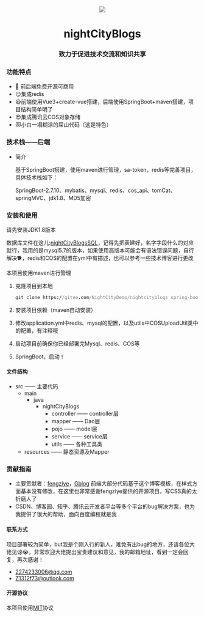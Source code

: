 <div style="filter: grayscale(100%)">
<div align="center">
<img src="https://nightcityblogs-1312951467.cos.ap-shanghai.myqcloud.com/logo.jpg"/ >
<h1>nightCityBlogs</h1>
<h3>致力于促进技术交流和知识共享</h3>
</div>

### 功能特点

- 🥳 前后端免费开源可商用
- 😏集成redis
- 😃前端使用Vue3+create-vue搭建，后端使用SpringBoot+maven搭建，项目结构简单明了
- 😍集成腾讯云COS对象存储
- 😻小白一塌糊涂的屎山代码（这是特色）

### 技术栈——后端

- 简介

  基于SpringBoot搭建，使用maven进行管理，sa-token，redis等完善项目，具体技术栈如下：

  SpringBoot-2.7.10、mybatis、mysql、redis、cos_api、tomCat、springMVC、jdk1.8、MD5加密

### 安装和使用

请先安装JDK1.8版本

数据库文件在这儿:[nightCityBlogsSQL](https://gitee.com/NightCityDemo/nightcityblogs_spring-boot/blob/master/nightCityBlogsSQL.md)，记得先把表建好，名字字段什么的对应就行，我用的是mysql5.7的版本，如果使用高版本可能会有语法错误问题，自行解决🐕，redis和COS的配置在yml中有描述，也可以参考一些技术博客进行更改

本项目使用maven进行管理

1. 克隆项目到本地

   ```cmd
   git clone https://gitee.com/NightCityDemo/nightcityblogs_spring-boot.git
   ```

2. 安装项目依赖（maven自动安装）

3. 修改application.yml中redis、mysql的配置，以及utils中COSUploadUtil类中的配置，有注释哦

4. 启动项目前确保你已经部署完Mysql、redis、COS等

5. SpringBoot，启动！

#### 文件结构

- src  —— 主要代码
  - main
    - java
      - nightCityBlogs
        - controller  ——  controller层
        - mapper  ——  Dao层
        - pojo  ——  model层
        - service  ——  service层
        - utils  ——  各种工具类
  - resources  ——  静态资源及Mapper

### 贡献指南

- 主要贡献者：[fengziye](https://github.com/fengziye)，[Gblog](https://github.com/fengziye/Gblog)   前端大部分代码基于这个博客模板，在样式方面基本没有修改，在这里也非常感谢fengziye提供的开源项目，写CSS真的太折磨人了
- CSDN、博客园、知乎、腾讯云开发者平台等多个平台的bug解决方案，也为我提供了很大的帮助，面向百度编程就是我

#### 联系方式

项目部署较为简单，but我是个刚入行的新人，难免有出bug的地方，还请各位大佬见谅😭，非常欢迎大佬提出宝贵建议和意见，我的邮箱地址，看到一定会回复，再次感谢！

- 2274233006@qq.com
- Z1312f73@outlook.com

#### 开源协议

本项目使用[MIT](https://gitee.com/NightCityDemo/nightcityblogs_spring-boot/blob/master/LICENSE)协议